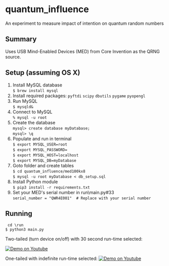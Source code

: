 # quantum_influence
An experiment to measure impact of intention on quantum random numbers

## Summary

Uses USB Mind-Enabled Devices (MED) from Core Invention as the QRNG source.

## Setup (assuming OS X)

1. Install MySQL database\
    ```$ brew install mysql```
1. Install required packages:
    ```pyftdi```
    ```scipy```
    ```dbutils```
    ```pygame```
    ```pyopengl```
1. Run MySQL\
    ```$ mysqld&```
1. Connect to MySQL\
    ```% mysql -u root```
1. Create the database\
    ```mysql> create database myDatabase;```\
    ```mysql> \q```
1. Populate and run in terminal\
    ```$ export MYSQL_USER=root```\
    ```$ export MYSQL_PASSWORD=```\
    ```$ export MYSQL_HOST=localhost```\
    ```$ export MYSQL_DB=myDatabase```
1. Goto folder and create tables\
    ```$ cd quantum_influence/med100kx8```\
    ```$ mysql -u root myDatabase < db_setup.sql```
1. Install Python module\
    ```$ pip3 install -r requirements.txt```
1. Set your MED's serial number in run\main.py#33\
    ```serial_number = "QWR4E001"  # Replace with your serial number```

## Running
``` cd \run```\
```$ python3 main.py```

Two-tailed (turn device on/off) with 30 second run-time selected:

[![Demo on Youtube](https://i.ibb.co/z8pWwfC/screenshot1.png)](https://youtu.be/8FgY3Wmqm7Q)

One-tailed with indefinite run-time selected:
[![Demo on Youtube](https://i.ibb.co/12sFxLJ/screenshot2.png)](https://youtu.be/9u5S-hcTauI)